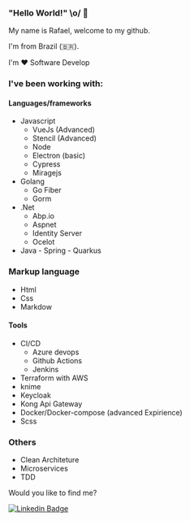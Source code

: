 ### "Hello World!" \o/ 👋

My name is Rafael, welcome to my github. 

I'm from Brazil (🇧🇷). 

I'm :heart: Software Develop

### I've been working with:

 #### Languages/frameworks
 - Javascript
    - VueJs (Advanced)
    - Stencil (Advanced)
    - Node
    - Electron (basic)
    - Cypress
    - Miragejs
 -  Golang 
    - Go Fiber
    - Gorm
 -  .Net
    - Abp.io 
    - Aspnet
    - Identity Server
    - Ocelot
 -   Java
    - Spring
    - Quarkus

### Markup language
- Html
- Css
- Markdow

#### Tools
  - CI/CD
    - Azure devops
    - Github Actions
    - Jenkins
  - Terraform with AWS
  - knime
  - Keycloak
  - Kong Api Gateway
  - Docker/Docker-compose (advanced Expirience)
  - Scss
### Others
  - Clean Architeture
  - Microservices
  - TDD




Would you like to find me?

<!-- [![Youtube Badge](https://img.shields.io/badge/-Youtube-FF0000?style=flat-square&labelColor=FF0000&logo=youtube&logoColor=white&link=https://youtube.com/c/DevSoutinho)](https://youtube.com/c/DevSoutinho) -->
[![Linkedin Badge](https://img.shields.io/badge/-LinkedIn-blue?style=flat-square&logo=Linkedin&logoColor=white&link=https://www.linkedin.com/in/rafaelgfirmino)](https://www.linkedin.com/in/rafaelgfirmino)
